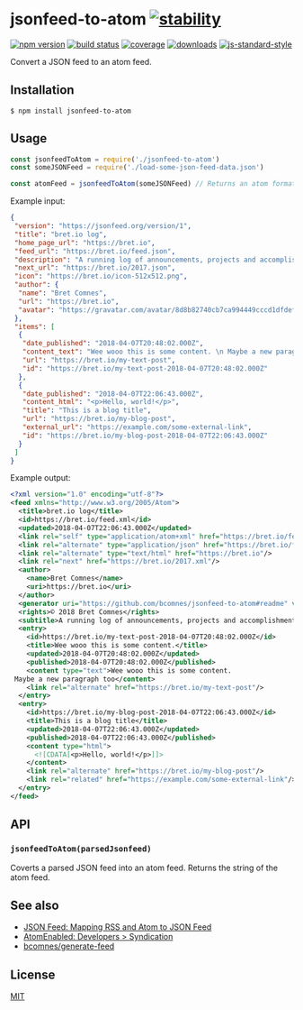 # jsonfeed-to-atom [![stability][0]][1]
[![npm version][2]][3] [![build status][4]][5] [![coverage][12]][13]
[![downloads][8]][9] [![js-standard-style][10]][11]

Convert a JSON feed to an atom feed.

## Installation
```console
$ npm install jsonfeed-to-atom
```

## Usage

```js
const jsonfeedToAtom = require('./jsonfeed-to-atom')
const someJSONFeed = require('./load-some-json-feed-data.json')

const atomFeed = jsonfeedToAtom(someJSONFeed) // Returns an atom formatted json feed
```

Example input:

```json
{
 "version": "https://jsonfeed.org/version/1",
 "title": "bret.io log",
 "home_page_url": "https://bret.io",
 "feed_url": "https://bret.io/feed.json",
 "description": "A running log of announcements, projects and accomplishments.",
 "next_url": "https://bret.io/2017.json",
 "icon": "https://bret.io/icon-512x512.png",
 "author": {
  "name": "Bret Comnes",
  "url": "https://bret.io",
  "avatar": "https://gravatar.com/avatar/8d8b82740cb7ca994449cccd1dfdef5f?size=512"
 },
 "items": [
  {
   "date_published": "2018-04-07T20:48:02.000Z",
   "content_text": "Wee wooo this is some content. \n Maybe a new paragraph too",
   "url": "https://bret.io/my-text-post",
   "id": "https://bret.io/my-text-post-2018-04-07T20:48:02.000Z"
  },
  {
   "date_published": "2018-04-07T22:06:43.000Z",
   "content_html": "<p>Hello, world!</p>",
   "title": "This is a blog title",
   "url": "https://bret.io/my-blog-post",
   "external_url": "https://example.com/some-external-link",
   "id": "https://bret.io/my-blog-post-2018-04-07T22:06:43.000Z"
  }
 ]
}
```

Example output:

```xml
<?xml version="1.0" encoding="utf-8"?>
<feed xmlns="http://www.w3.org/2005/Atom">
  <title>bret.io log</title>
  <id>https://bret.io/feed.xml</id>
  <updated>2018-04-07T22:06:43.000Z</updated>
  <link rel="self" type="application/atom+xml" href="https://bret.io/feed.xml"/>
  <link rel="alternate" type="application/json" href="https://bret.io/feed.json"/>
  <link rel="alternate" type="text/html" href="https://bret.io"/>
  <link rel="next" href="https://bret.io/2017.xml"/>
  <author>
    <name>Bret Comnes</name>
    <uri>https://bret.io</uri>
  </author>
  <generator uri="https://github.com/bcomnes/jsonfeed-to-atom#readme" version="1.0.0">jsonfeed-to-atom</generator>
  <rights>© 2018 Bret Comnes</rights>
  <subtitle>A running log of announcements, projects and accomplishments.</subtitle>
  <entry>
    <id>https://bret.io/my-text-post-2018-04-07T20:48:02.000Z</id>
    <title>Wee wooo this is some content.</title>
    <updated>2018-04-07T20:48:02.000Z</updated>
    <published>2018-04-07T20:48:02.000Z</published>
    <content type="text">Wee wooo this is some content. 
 Maybe a new paragraph too</content>
    <link rel="alternate" href="https://bret.io/my-text-post"/>
  </entry>
  <entry>
    <id>https://bret.io/my-blog-post-2018-04-07T22:06:43.000Z</id>
    <title>This is a blog title</title>
    <updated>2018-04-07T22:06:43.000Z</updated>
    <published>2018-04-07T22:06:43.000Z</published>
    <content type="html">
      <![CDATA[<p>Hello, world!</p>]]>
    </content>
    <link rel="alternate" href="https://bret.io/my-blog-post"/>
    <link rel="related" href="https://example.com/some-external-link"/>
  </entry>
</feed>
```

## API
### `jsonfeedToAtom(parsedJsonfeed)`
Coverts a parsed JSON feed into an atom feed.  Returns the string of the atom feed.

## See also

- [JSON Feed: Mapping RSS and Atom to JSON Feed](https://jsonfeed.org/mappingrssandatom)
- [AtomEnabled: Developers > Syndication](https://web.archive.org/web/20160113103647/http://atomenabled.org/developers/syndication/#link)
- [bcomnes/generate-feed](https://github.com/bcomnes/generate-feed)

## License
[MIT](https://tldrlegal.com/license/mit-license)

[0]: https://img.shields.io/badge/stability-experimental-orange.svg?style=flat-square
[1]: https://nodejs.org/api/documentation.html#documentation_stability_index
[2]: https://img.shields.io/npm/v/jsonfeed-to-atom.svg?style=flat-square
[3]: https://npmjs.org/package/jsonfeed-to-atom
[4]: https://img.shields.io/travis/bcomnes/jsonfeed-to-atom/master.svg?style=flat-square
[5]: https://travis-ci.org/bcomnes/jsonfeed-to-atom
[8]: http://img.shields.io/npm/dm/jsonfeed-to-atom.svg?style=flat-square
[9]: https://npmjs.org/package/jsonfeed-to-atom
[10]: https://img.shields.io/badge/code%20style-standard-brightgreen.svg?style=flat-square
[11]: https://github.com/feross/standard
[12]: https://img.shields.io/coveralls/bcomnes/jsonfeed-to-atom/master.svg?style=flat-square
[13]: https://coveralls.io/github/bcomnes/jsonfeed-to-atom
